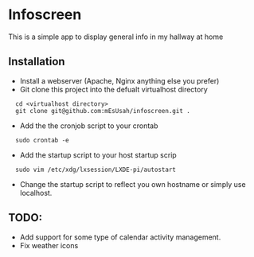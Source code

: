 # Infoscreen
This is a simple app to display general info in my hallway at home

## Installation ##
- Install a webserver (Apache, Nginx anything else you prefer)
- Git clone this project into the defualt virtualhost directory
```
  cd <virtualhost directory>
  git clone git@github.com:mEsUsah/infoscreen.git .
```
- Add the the cronjob script to your crontab
```
  sudo crontab -e
```
- Add the startup script to your host startup scrip
```
  sudo vim /etc/xdg/lxsession/LXDE-pi/autostart
```
- Change the startup script to reflect you own hostname or simply use localhost.

## TODO: ##
- Add support for some type of calendar activity management.
- Fix weather icons

